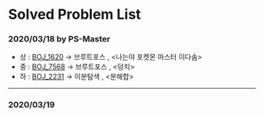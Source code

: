 # Solved Problem List

### 2020/03/18 by PS-Master
* 상 : [BOJ_1620](https://www.acmicpc.net/problem/1620) -> 브루트포스 , <나는야 포켓몬 마스터 이다솜>
* 중 : [BOJ_7568](https://www.acmicpc.net/problem/7568) -> 브루트포스 , <덩치>
* 하 : [BOJ_2231](https://www.acmicpc.net/problem/2231) -> 이분탐색   , <분해합>

*****************************************************************************

### 2020/03/19